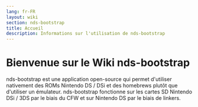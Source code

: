 ```yaml
---
lang: fr-FR
layout: wiki
section: nds-bootstrap
title: Accueil
description: Informations sur l'utilisation de nds-bootstrap
---
```


# Bienvenue sur le Wiki nds-bootstrap

nds-bootstrap est une application open-source qui permet d'utiliser nativement des ROMs Nintendo DS / DSi et des homebrews plutôt que d'utiliser un émulateur. nds-bootstrap fonctionne sur les cartes SD Nintendo DSi / 3DS par le biais du CFW et sur Nintendo DS par le biais de linkers.
